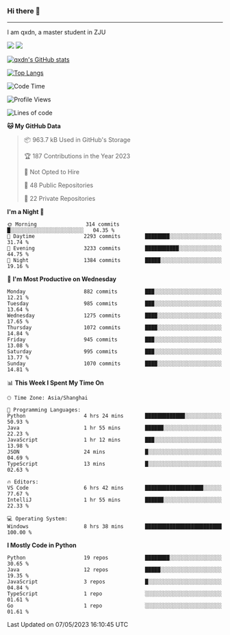 ### Hi there 👋
---

I am qxdn, a master student in ZJU

[![](https://img.shields.io/badge/blog-qxdn-brightgreen?style=for-the-badge&logo=hexo)](https://qianxu.run) [![](https://img.shields.io/badge/bilibili-qxdn-ff69b4?style=for-the-badge&logo=Bilibili)](https://space.bilibili.com/11674667)


[![qxdn's GitHub stats](https://github-readme-stats.vercel.app/api?username=qxdn&count_private=true&show_icons=true)](https://github.com/qxdn)

[![Top Langs](https://github-readme-stats.vercel.app/api/top-langs/?username=qxdn&layout=compact)](https://github.com/qxdn)

<!--START_SECTION:waka-->
![Code Time](http://img.shields.io/badge/Code%20Time-1%2C016%20hrs%2050%20mins-blue)

![Profile Views](http://img.shields.io/badge/Profile%20Views-2-blue)

![Lines of code](https://img.shields.io/badge/From%20Hello%20World%20I%27ve%20Written-10.5%20million%20lines%20of%20code-blue)

**🐱 My GitHub Data** 

> 📦 963.7 kB Used in GitHub's Storage 
 > 
> 🏆 187 Contributions in the Year 2023
 > 
> 🚫 Not Opted to Hire
 > 
> 📜 48 Public Repositories 
 > 
> 🔑 22 Private Repositories 
 > 
**I'm a Night 🦉** 

```text
🌞 Morning                314 commits         █░░░░░░░░░░░░░░░░░░░░░░░░   04.35 % 
🌆 Daytime                2293 commits        ████████░░░░░░░░░░░░░░░░░   31.74 % 
🌃 Evening                3233 commits        ███████████░░░░░░░░░░░░░░   44.75 % 
🌙 Night                  1384 commits        █████░░░░░░░░░░░░░░░░░░░░   19.16 % 
```
📅 **I'm Most Productive on Wednesday** 

```text
Monday                   882 commits         ███░░░░░░░░░░░░░░░░░░░░░░   12.21 % 
Tuesday                  985 commits         ███░░░░░░░░░░░░░░░░░░░░░░   13.64 % 
Wednesday                1275 commits        ████░░░░░░░░░░░░░░░░░░░░░   17.65 % 
Thursday                 1072 commits        ████░░░░░░░░░░░░░░░░░░░░░   14.84 % 
Friday                   945 commits         ███░░░░░░░░░░░░░░░░░░░░░░   13.08 % 
Saturday                 995 commits         ███░░░░░░░░░░░░░░░░░░░░░░   13.77 % 
Sunday                   1070 commits        ████░░░░░░░░░░░░░░░░░░░░░   14.81 % 
```


📊 **This Week I Spent My Time On** 

```text
🕑︎ Time Zone: Asia/Shanghai

💬 Programming Languages: 
Python                   4 hrs 24 mins       █████████████░░░░░░░░░░░░   50.93 % 
Java                     1 hr 55 mins        ██████░░░░░░░░░░░░░░░░░░░   22.23 % 
JavaScript               1 hr 12 mins        ███░░░░░░░░░░░░░░░░░░░░░░   13.98 % 
JSON                     24 mins             █░░░░░░░░░░░░░░░░░░░░░░░░   04.69 % 
TypeScript               13 mins             █░░░░░░░░░░░░░░░░░░░░░░░░   02.63 % 

🔥 Editors: 
VS Code                  6 hrs 42 mins       ███████████████████░░░░░░   77.67 % 
IntelliJ                 1 hr 55 mins        ██████░░░░░░░░░░░░░░░░░░░   22.33 % 

💻 Operating System: 
Windows                  8 hrs 38 mins       █████████████████████████   100.00 % 
```

**I Mostly Code in Python** 

```text
Python                   19 repos            ████████░░░░░░░░░░░░░░░░░   30.65 % 
Java                     12 repos            █████░░░░░░░░░░░░░░░░░░░░   19.35 % 
JavaScript               3 repos             █░░░░░░░░░░░░░░░░░░░░░░░░   04.84 % 
TypeScript               1 repo              ░░░░░░░░░░░░░░░░░░░░░░░░░   01.61 % 
Go                       1 repo              ░░░░░░░░░░░░░░░░░░░░░░░░░   01.61 % 
```




 Last Updated on 07/05/2023 16:10:45 UTC
<!--END_SECTION:waka-->

<!--
**qxdn/qxdn** is a ✨ _special_ ✨ repository because its `README.md` (this file) appears on your GitHub profile.

Here are some ideas to get you started:

- 🔭 I’m currently working on ...
- 🌱 I’m currently learning ...
- 👯 I’m looking to collaborate on ...
- 🤔 I’m looking for help with ...
- 💬 Ask me about ...
- 📫 How to reach me: ...
- 😄 Pronouns: ...
- ⚡ Fun fact: ...
-->

